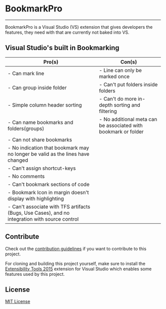 # BookmarkPro

<!-- Replace this badge with your own-->
<!--TODO:
        [![Build status](https://ci.appveyor.com/api/projects/status/hv6uyc059rqbc6fj?svg=true)](https://ci.appveyor.com/project/madskristensen/extensibilitytools)
-->
<!-- Update the VS Gallery link after you upload the VSIX-->

<!--TODO:
        Download this extension from the [VS Gallery](https://visualstudiogallery.msdn.microsoft.com/[GuidFromGallery])
          or get the [CI build](http://vsixgallery.com/extension/BookmarkPro.chris p.002744f6-45b7-4cab-b6ea-28e2940c7d36/).
-->
---------------------------------------

BookmarkPro is a Visual Studio (VS) extension that gives developers the features, they need with that are currently not baked into VS. 

## Visual Studio's built in Bookmarking
Pro(s) | Con(s)
------------ | -------------
- Can mark line | - Line can only be marked once 
- Can group inside folder | - Can't put folders inside folders
- Simple column header sorting | - Can't do more in-depth sorting and filtering 
- Can name bookmarks and folders(groups)  | - No additional meta can be associated with bookmark or folder
 | - Can not share bookmarks
 | - No indication that bookmark may no longer be valid as the lines have changed
 | - Can't assign shortcut-keys
 | - No comments
 | - Can't bookmark sections of code 
 | - Bookmark Icon in margin doesn't display with highlighting
 | - Can't associate with TFS artifacts (Bugs, Use Cases), and no integration with source control


<!--TODO:
        See the [change log](CHANGELOG.md) for changes and road map.-->
<!--TODO:
        Document features as they are avialable in project in this section.
## Features
- Feature 1
- Feature 2
  - Sub feature
-->

<!--TODO:
        Identify any UserVoice items that are assocated with features-->

<!--TODO:
        Document features as they are avialable in project in this section.
### Feature 1
Describe feature 1. Add screenshots/code samples etc.

### Feature 2
Describe feature 2. Add screenshots/code samples etc.

#### Sub feature
Describe sub feature. Add screenshots/code samples etc.
-->
## Contribute
Check out the [contribution guidelines](CONTRIBUTING.md)
if you want to contribute to this project.

For cloning and building this project yourself, make sure
to install the
[Extensibility Tools 2015](https://visualstudiogallery.msdn.microsoft.com/ab39a092-1343-46e2-b0f1-6a3f91155aa6)
extension for Visual Studio which enables some features
used by this project.

## License
[MIT License](LICENSE)